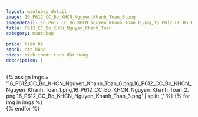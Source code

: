 ```yaml
---
layout: mautubep_detail
image: 16_P612_CC_Bo_KHCN_Nguyen_Khanh_Toan_0.png
imagedetail: 16_P612_CC_Bo_KHCN_Nguyen_Khanh_Toan_0.png,16_P612_CC_Bo_KHCN_Nguyen_Khanh_Toan_1.png,16_P612_CC_Bo_KHCN_Nguyen_Khanh_Toan_2.png,16_P612_CC_Bo_KHCN_Nguyen_Khanh_Toan_3.png
title: P612_CC_Bo_KHCN_Nguyen_Khanh_Toan
category: mautubep

price: liên hệ
stock: đặt hàng
sizes: Kích thước theo đặt hàng
description: |
---
```

<section class="no-padding" id="two">
	<div class="container-fluid">
	<div class="row-no-gutters">
	{% assign imgs = '16_P612_CC_Bo_KHCN_Nguyen_Khanh_Toan_0.png,16_P612_CC_Bo_KHCN_Nguyen_Khanh_Toan_1.png,16_P612_CC_Bo_KHCN_Nguyen_Khanh_Toan_2.png,16_P612_CC_Bo_KHCN_Nguyen_Khanh_Toan_3.png' | split: ',' %}
	{% for img in imgs %}
	   <div class="col-lg-6 col-sm-6 col-md-6"> 
			<a href="#" class="portfolio-box">
			<img src="{{site.baseurl}}/assets/images/tubep/{{img}}" class="image main" alt="">
			</a>
		</div>
	{% endfor %}			
	</div>
	</div>
</section>